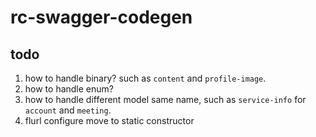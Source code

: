 # rc-swagger-codegen


## todo

1. how to handle binary? such as `content` and `profile-image`.
1. how to handle enum?
1. how to handle different model same name, such as `service-info` for `account` and `meeting`.
1. flurl configure move to static constructor